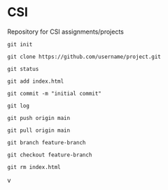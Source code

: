 # CSI
Repository for CSI assignments/projects

```
git init
```

```
git clone https://github.com/username/project.git
```

```
git status
```

```
git add index.html
```

```
git commit -m "initial commit"
```

```
git log
```

```
git push origin main
```

```
git pull origin main
```

```
git branch feature-branch
```

```
git checkout feature-branch
```

```
git rm index.html
```

v
